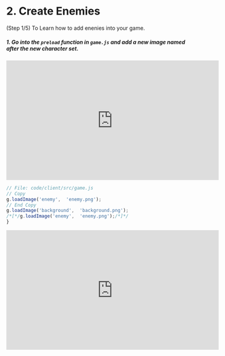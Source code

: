 # 2. Create Enemies
(Step 1/5) To Learn how to add enenies into your game.

##### 1. Go into the `preload` _function_ in `game.js` and add a new image named after the new character set.

<iframe width="560" height="315" src="https://www.youtube.com/embed/Im13AGNYlWM" frameborder="0" allow="accelerometer; autoplay; clipboard-write; encrypted-media; gyroscope; picture-in-picture" allowfullscreen></iframe><br>

```javascript
// File: code/client/src/game.js
// Copy
g.loadImage('enemy',  'enemy.png');
// End Copy
g.loadImage('background',  'background.png');
/*[*/g.loadImage('enemy',  'enemy.png');/*]*/
}
```

<iframe width="560" height="315" src="https://www.youtube.com/embed/AqlQqYOCc8I" frameborder="0" allow="accelerometer; autoplay; clipboard-write; encrypted-media; gyroscope; picture-in-picture" allowfullscreen></iframe><br>